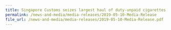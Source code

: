 ```yaml
---
title: Singapore Customs seizes largest haul of duty-unpaid cigarettes in 2019
permalink: /news-and-media/media-releases/2019-05-10-Media-Release
file_url: /news-and-media/media-releases/2019-05-10-Media-Release.pdf
---
```

